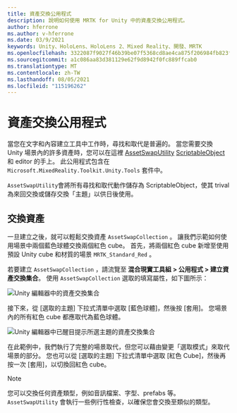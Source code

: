 ```yaml
---
title: 資產交換公用程式
description: 說明如何使用 MRTK for Unity 中的資產交換公用程式。
author: hferrone
ms.author: v-hferrone
ms.date: 03/9/2021
keywords: Unity、HoloLens、HoloLens 2、Mixed Reality、開發、MRTK
ms.openlocfilehash: 3322087f9027f46b39be07f5368cd8ae4ca875f206984fb823f9b1c8590f86f6
ms.sourcegitcommit: a1c086aa83d381129e62f9d8942f0fc889ffcab0
ms.translationtype: MT
ms.contentlocale: zh-TW
ms.lasthandoff: 08/05/2021
ms.locfileid: "115196262"
---
```

# <a name="asset-swap-utility"></a>資產交換公用程式

當您在文字和內容建立工具中工作時，尋找和取代是普遍的。 當您需要交換 Unity 場景內的許多資產時，您可以在這裡 [AssetSwapUtility](xref:Microsoft.MixedReality.Toolkit.Utilities.Editor.AssetSwapUtility) [ScriptableObject](https://docs.unity3d.com/Manual/class-ScriptableObject.html) 和 editor 的手上。 此公用程式包含在 `Microsoft.MixedReality.Toolkit.Unity.Tools` 套件中。

`AssetSwapUtility`會將所有尋找和取代動作儲存為 ScriptableObject，使其 trival 為來回交換或儲存交換「主題」以供日後使用。

## <a name="swapping-assets"></a>交換資產

一旦建立之後，就可以輕鬆交換資產 `AssetSwapCollection` 。 讓我們示範如何使用場景中兩個藍色球體交換兩個紅色 cube。 首先，將兩個紅色 cube 新增至使用預設 Unity cube 和材質的場景 `MRTK_Standard_Red` 。

若要建立 `AssetSwapCollection` ，請流覽至 **混合現實工具組 > 公用程式 > 建立資產交換集合**。 使用 `AssetSwapCollection` 選取的填寫屬性，如下圖所示：

![Unity 編輯器中的資產交換集合](images/asset-swap-img-01.png)

接下來，從 [選取的主題] 下拉式清單中選取 [藍色球體]，然後按 [套用]。 您場景內的所有紅色 cube 都應取代為藍色球體。

![Unity 編輯器中已醒目提示所選主題的資產交換集合](images/asset-swap-img-02.png)

在此範例中，我們執行了完整的場景取代，但您可以藉由變更「選取模式」來取代場景的部分。 您也可以從 [選取的主題] 下拉式清單中選取 [紅色 Cube]，然後再按一次 [套用]，以切換回紅色 cube。

> [!NOTE]
> 您可以交換任何資產類型，例如音訊檔案、字型、prefabs 等。 `AssetSwapUtility` 會執行一些例行性檢查，以確保您會交換至類似的類型。
